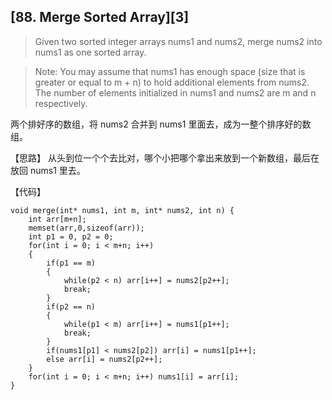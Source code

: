 ## [88. Merge Sorted Array][3]

> Given two sorted integer arrays nums1 and nums2, merge nums2 into nums1 as one sorted array.

>Note:
>You may assume that nums1 has enough space (size that is greater or equal to m + n) to hold additional elements from nums2. The number of elements initialized in nums1 and nums2 are m and n respectively.

两个排好序的数组，将 nums2 合并到 nums1 里面去，成为一整个排序好的数组。

【思路】
从头到位一个个去比对，哪个小把哪个拿出来放到一个新数组，最后在放回 nums1 里去。

【代码】
```
void merge(int* nums1, int m, int* nums2, int n) {
    int arr[m+n];
    memset(arr,0,sizeof(arr));
    int p1 = 0, p2 = 0;
    for(int i = 0; i < m+n; i++)
    {
    	if(p1 == m) 
		{
			while(p2 < n) arr[i++] = nums2[p2++];
			break;
		}
    	if(p2 == n)
		{
			while(p1 < m) arr[i++] = nums1[p1++];
			break;
		} 
    	if(nums1[p1] < nums2[p2]) arr[i] = nums1[p1++];
		else arr[i] = nums2[p2++];
	}
	for(int i = 0; i < m+n; i++) nums1[i] = arr[i];
}
```